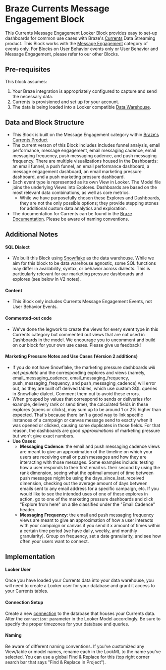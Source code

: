 # Braze Currents Message Engagement Block
This Currents Message Engagement Looker Block provides easy to set-up dashboards for common use cases with Braze's [Currents](https://www.braze.com/product/data-agility-management/currents/) Data Streaming product. This Block works with the [Message Engagement](https://www.braze.com/documentation/Partner_Integrations/#braze-currents) category of events only. For Blocks on User Behavior events only or User Behavior and Message Engagement, please refer to our other Blocks.

## Pre-requisites
This block assumes:

1. Your Braze integration is appropriately configured to capture and send the necessary data.
2. Currents is provisioned and set up for your account.
3. The data is being loaded into a Looker compatible [Data Warehouse](https://looker.com/solutions/other-databases).

## Data and Block Structure
* This Block is built on the Message Engagement category within [Braze's Currents Product](https://www.braze.com/documentation/Partner_Integrations/#customer-behavior-events)
* The current verson of this Block includes includes funnel analysis, email performance, message engagement, email messaging cadence, email messaging frequency, push messaging cadence, and push messaging frequency. There are multiple visualizations housed in the Dashboards: an email funnel, a push funnel, an email performance dashboard, a message engagement dashboard, an email marketing pressure dashboard, and a push marketing pressure dashboard.
* Each event type is represented as its own View in Looker. The Model file joins the underlying Views into Explores. Dashboards are based on the most relevant data combinations, as well as core metrics.
  * While we have purposefully chosen these Explores and Dashboards, they are not the only possible options; they provide stepping stones for additional custom data analytics and exploration.
* The documentation for Currents can be found in the [Braze Documentation](https://www.braze.com/documentation/Partner_Integrations/#braze-currents). Please be aware of naming conventions.

## Additional Notes

#### SQL Dialect
* We built this Block using [Snowflake](https://www.snowflake.com/) as the data warehouse. While we aim for this block to be data warehouse agnostic, some SQL functions may differ in availability, syntax, or behavior across dialects. This is particularly relevant for our marketing pressure dashboards and explores (see below in V2 notes).

#### Content
* This Block only includes Currents Message Engagement Events, not User Behavior Events.

#### Commented-out code
* We've done the legwork to create the views for every event type in this Currents category but commented out views that are not used in Dashboards in the model. We encourage you to uncomment and build on our block for your own use cases. Please give us feedback!

#### Marketing Pressure Notes and Use Cases (Version 2 additions)
* If you do not have Snowflake, the marketing pressure dashboards _will not populate_ and the corresponding explores and views (namely, email_messaging_cadence, email_messaging_frequency, push_messaging_frequency, and push_messaging_cadence) will error out, as they are built off derived tables, which use custom SQL queries in Snowflake dialect. Comment them out to avoid these errors.
* When grouped by values that correspond to sends or deliveries (for example, delivery rank or send time), the calculated fields in these explores (opens or clicks), may sum up to be around 1 or 2% higher than expected. That's because there isn't a good way to link specific instances of a campaign or canvas message send to exactly when it was opened or clicked, causing some duplicates in those fields. For that reason, the dashboards are good _approximations_ of marketing pressure but won't give exact numbers.
* **Use Cases**:
  * **Messaging Cadence**: the email and push messaging cadence views are meant to give an approximation of the timeline on which your users are receiving email or push messages and how they are interacting with those messages. Some examples include: testing how a user responds to their first email vs. their second by using the rank dimension, seeing what the optimal amount of time between push messages might be using the days_since_last_received dimension, checking out the average amount of days between emails sent to any email address for a specific campaign, etc. If you would like to see the intended uses of one of these explores in action, go to one of the marketing pressure dashboards and click "Explore from here" on a tile classified under the "Email Cadence" header.
  * **Messaging Frequency**: the email and push messaging frequency views are meant to give an approximation of how a user interacts with your campaign or canvas if you send it x amount of times within a certain time period (we have daily, weekly, and monthly granularity). Group on frequency, set a date granularity, and see how often your users want to connect.

## Implementation

#### Looker User
Once you have loaded your Currents data into your data warehouse, you will need to create a Looker user for your database and grant it access to your Currents tables.

#### Connection Setup
Create a new [connection](https://docs.looker.com/setup-and-management/connecting-to-db) to the database that houses your Currents data. Alter the ```connection:``` parameter in the Looker Model accordingly. Be sure to specify the proper timezones for your database and queries.

#### Naming
Be aware of different naming conventions. If you've customized any View/table or model names, rename each in the LookML to the name you've selected. You can use a global Find & Replace for this (top right corner search bar that says "Find & Replace in Project").
